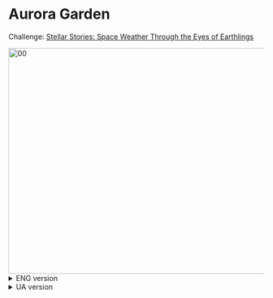 # Aurora Garden

Challenge: [Stellar Stories: Space Weather Through the Eyes of Earthlings](url)

<img width="852" height="445" alt="00" src="https://github.com/user-attachments/assets/baf90164-c77b-4c3d-93a9-9d2bd391b2f5" />


<details>
<summary>ENG version</summary>

## Team
**Einstein's Sect** brings together Python devs, game devs, analysts, data scientists, astrophysicists, and astronomy teachers to create projects at the intersection of technology, science, and creativity. For us, a hackathon is not only a competition, but also a space where you can realize bold ideas, test new approaches, and gain invaluable experience. 

## Goal
To complete the challenge we created a PC game. Its goal is to show children in an interesting way how space weather can affect the technology that people use in their daily lives. <br> <br>
Through the game's plot, players learn that during solar flares or magnetic storms, radio interference, power outages, or navigation systems can occur. At the same time, the game debunks the common myth that space weather directly affects human well-being, explaining that these phenomena primarily affect technical systems.
## Description  
**«Aurora Garden»** is an educational casual game in which the player takes care of a farm that has been affected by space weather. <br>
Various space weather phenomena affect the operation of equipment: radio communication is lost, power is cut off, and devices break down. The player's task is to help his father restore the farm's operation while learning how such phenomena affect the Earth in real life.

## Terms of Use
This is a non-profit educational project created specifically for the «Stellar Stories: Space Weather Through the Eyes of Earthlings». Open source code is available for use under the terms of Apache 2.0.
</details>

<details>
<summary>UA version</summary>

## Команда
**Einstein's Sect** об’єднує Python-девів, гейм-девів, аналітиків, дата саєнтістів, астрофізиків та вчителів астрономії, які разом створюють проєкти на стику технологій, науки й креативності. Для нас хакатон - це не лише змагання, а й простір, де можна реалізувати сміливі ідеї, протестувати нові підходи й отримати безцінний досвід

## Цілі
Для розв’язання челенджу ми створили комп’ютерну гру для ПК. Її мета — у цікавій формі показати дітям, як космічна погода може впливати на техніку, яку люди використовують у повсякденному житті. <br> <br>
Через сюжет гри гравці дізнаються, що під час сонячних спалахів або магнітних бур можуть виникати радіоперешкоди, збої в електромережах чи неполадки у роботі систем навігації. Водночас гра розвінчує поширений міф про те, що космічна погода безпосередньо впливає на самопочуття людини — пояснюючи, що ці явища впливають насамперед на технічні системи

## Опис
**«Aurora Garden»** — це навчальна казуальна гра, у якій гравець доглядає за фермою, що потрапила під вплив космічної погоди. <br> 
Різні явища космічної погоди впливають на роботу техніки — зникає радіозв’язок, відключається живлення, виходять з ладу прилади. Завдання гравця — допомогти своєму батьку відновити роботу ферми, водночас дізнаючись, як такі явища впливають на Землю в реальному житті.

## Правила використання
Це некомерційна навчальний проєкт, створений спеціально для челенджу "Зоряні історії: Космічна погода очима землян". Відкритий код доступний для використання згідно з умовами Apache 2.0.
</details>

